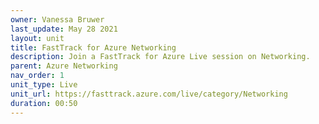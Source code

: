 ```yaml
---
owner: Vanessa Bruwer
last_update: May 28 2021
layout: unit
title: FastTrack for Azure Networking
description: Join a FastTrack for Azure Live session on Networking.
parent: Azure Networking
nav_order: 1
unit_type: Live
unit_url: https://fasttrack.azure.com/live/category/Networking
duration: 00:50
---
```

